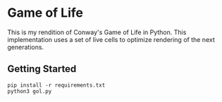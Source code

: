 # Game of Life
This is my rendition of Conway's Game of Life in Python. This implementation uses a set of live cells to optimize rendering of the next generations.

## Getting Started
```
pip install -r requirements.txt
python3 gol.py
```

